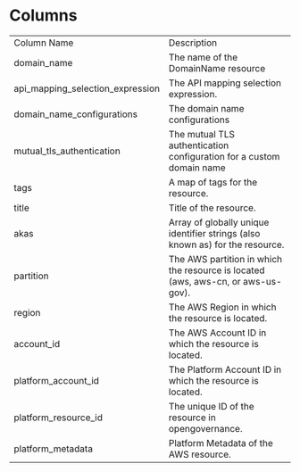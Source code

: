 # Columns  

<table>
	<tr><td>Column Name</td><td>Description</td></tr>
	<tr><td>domain_name</td><td>The name of the DomainName resource</td></tr>
	<tr><td>api_mapping_selection_expression</td><td>The API mapping selection expression.</td></tr>
	<tr><td>domain_name_configurations</td><td>The domain name configurations</td></tr>
	<tr><td>mutual_tls_authentication</td><td>The mutual TLS authentication configuration for a custom domain name</td></tr>
	<tr><td>tags</td><td>A map of tags for the resource.</td></tr>
	<tr><td>title</td><td>Title of the resource.</td></tr>
	<tr><td>akas</td><td>Array of globally unique identifier strings (also known as) for the resource.</td></tr>
	<tr><td>partition</td><td>The AWS partition in which the resource is located (aws, aws-cn, or aws-us-gov).</td></tr>
	<tr><td>region</td><td>The AWS Region in which the resource is located.</td></tr>
	<tr><td>account_id</td><td>The AWS Account ID in which the resource is located.</td></tr>
	<tr><td>platform_account_id</td><td>The Platform Account ID in which the resource is located.</td></tr>
	<tr><td>platform_resource_id</td><td>The unique ID of the resource in opengovernance.</td></tr>
	<tr><td>platform_metadata</td><td>Platform Metadata of the AWS resource.</td></tr>
</table>